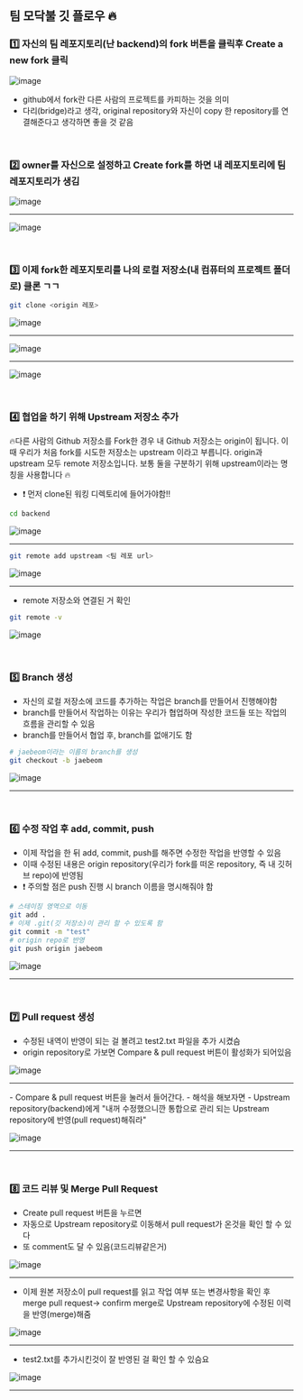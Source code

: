 ## 팀 모닥불 깃 플로우 🔥

### 1️⃣ 자신의 팀 레포지토리(난 backend)의 fork 버튼을 클릭후 Create a new fork 클릭

![image](https://user-images.githubusercontent.com/87630540/185680073-c1c84ba6-38d7-4d3e-9492-91b6b9e553f9.png)

- github에서 fork란 다른 사람의 프로젝트를 카피하는 것을 의미
- 다리(bridge)라고 생각, original repository와 자신이 copy 한 repository를 연결해준다고 생각하면 좋을 것 같음

<br> 

### 2️⃣ owner를 자신으로 설정하고 Create fork를 하면 내 레포지토리에 팀 레포지토리가 생김

![image](https://user-images.githubusercontent.com/87630540/185680697-6608fdc7-eb04-4b4d-a0bd-89f4cc577cbf.png)

<hr>

![image](https://user-images.githubusercontent.com/87630540/185680996-5d12b178-ac7e-4315-84c3-3a47a427e883.png)

<br> 

### 3️⃣ 이제 fork한 레포지토리를 나의 로컬 저장소(내 컴퓨터의 프로젝트 폴더로) 클론 ㄱㄱ

```bash
git clone <origin 레포>
```

![image](https://user-images.githubusercontent.com/87630540/185681407-c5cdedf9-f007-4077-a267-9a77414d86da.png)

<hr>

![image](https://user-images.githubusercontent.com/87630540/185682127-74029c1c-e8b5-48f1-8d76-6357d977d564.png)

<hr>

![image](https://user-images.githubusercontent.com/87630540/185682234-64efea7f-b44c-4ab5-8f6b-12dea599b899.png)

<br> 

### 4️⃣ 협업을 하기 위해 Upstream 저장소 추가 

🔥다른 사람의 Github 저장소를 Fork한 경우 내 Github 저장소는 origin이 됩니다.
이 때 우리가 처음 fork를 시도한 저장소는 upstream 이라고 부릅니다.
origin과 upstream 모두 remote 저장소입니다. 보통 둘을 구분하기 위해 upstream이라는 명칭을 사용합니다 🔥


- ❗ 먼저 clone된 워킹 디렉토리에 들어가야함!! 

```bash
cd backend
```
![image](https://user-images.githubusercontent.com/87630540/185682556-05ae634f-3d28-4173-8d05-cbf48a3622ff.png)

<hr>

```bash
git remote add upstream <팀 레포 url>
```

![image](https://user-images.githubusercontent.com/87630540/185683896-bfde9b4f-38be-43cd-b73b-23555b22b111.png)

<hr>

- remote 저장소와 연결된 거 확인 

```bash
git remote -v
```

![image](https://user-images.githubusercontent.com/87630540/185684059-6ff65b5d-ad4d-41e0-9f6d-8a208855a433.png)

<br>

### 5️⃣ Branch 생성

- 자신의 로컬 저장소에 코드를 추가하는 작업은 branch를 만들어서 진행해야함
- branch를 만들어서 작업하는 이유는 우리가 협업하며 작성한 코드들 또는 작업의 흐름을 관리할 수 있음
- branch를 만들어서 협업 후, branch를 없애기도 함

```bash
# jaebeom이라는 이름의 branch를 생성
git checkout -b jaebeom
```

![image](https://user-images.githubusercontent.com/87630540/185688153-625127b0-ae87-4641-bf2d-67ea33fd13fd.png)

<hr>
<br>

### 6️⃣ 수정 작업 후 add, commit, push

- 이제 작업을 한 뒤 add, commit, push를 해주면 수정한 작업을 반영할 수 있음
- 이때 수정된 내용은 origin repository(우리가 fork를 떠온 repository, 즉 내 깃허브 repo)에 반영됨
- ❗ 주의할 점은 push 진행 시 branch 이름을 명시해줘야 함

```bash
# 스테이징 영역으로 이동
git add .
# 이제 .git(깃 저장소)이 관리 할 수 있도록 함
git commit -m "test"
# origin repo로 반영
git push origin jaebeom
```

![image](https://user-images.githubusercontent.com/87630540/185689139-7af2c997-06aa-4563-b5b0-936d2f797a80.png)

<hr>
<br>

### 7️⃣ Pull request 생성

- 수정된 내역이 반영이 되는 걸 볼려고 test2.txt 파일을 추가 시켰슴
- origin repository로 가보면 Compare & pull request 버튼이 활성화가 되어있음

![image](https://user-images.githubusercontent.com/87630540/185689487-598cb049-60e3-48c1-8095-4b44917b7c29.png)

<hr>
- Compare & pull request 버튼을 눌러서 들어간다.
- 해석을 해보자면 
- Upstream repository(backend)에게 "내꺼 수정했으니깐 통합으로 관리 되는 Upstream repository에 반영(pull request)해줘라"

![image](https://user-images.githubusercontent.com/87630540/185690064-02fb53d1-c9ea-429c-9be5-509a5ca9fe65.png)

<hr>
<br>

### 8️⃣ 코드 리뷰 및 Merge Pull Request

- Create pull request 버튼을 누르면 
- 자동으로 Upstream repository로 이동해서 pull request가 온것을 확인 할 수 있다
- 또 comment도 달 수 있음(코드리뷰같은거)

![image](https://user-images.githubusercontent.com/87630540/185690897-a5052212-b3e7-478f-93ae-e73ec3bb320d.png)

<hr>

- 이제 원본 저장소이 pull request를 읽고 작업 여부 또는 변경사항을 확인 후 merge pull request-> confirm merge로 Upstream repository에 수정된 이력을 반영(merge)해줌 

![image](https://user-images.githubusercontent.com/87630540/185691033-ea36c799-557d-4c40-90c8-242171eb5583.png)

<hr>

- test2.txt를 추가시킨것이 잘 반영된 걸 확인 할 수 있슴요

![image](https://user-images.githubusercontent.com/87630540/185691561-c51f472b-44bc-4406-a021-68511f4762b0.png)

<hr>
<br>




